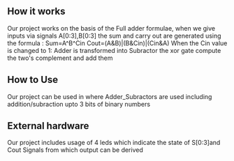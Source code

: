 <!---

This file is used to generate your project datasheet. Please fill in the information below and delete any unused
sections.

You can also include images in this folder and reference them in the markdown. Each image must be less than
512 kb in size, and the combined size of all images must be less than 1 MB.
-->

## How it works

Our project works on the basis of the Full adder formulae,
when we give inputs via signals A[0:3],B[0:3] the sum and carry out are generated using the formula :
Sum=A^B^Cin
Cout=(A&B)|(B&Cin)|(Cin&A)
When the Cin value is changed to 1:
Adder is transformed into Subractor the xor gate compute the two's  complement and add them 


## How to Use

Our project can be used in where Adder_Subractors are used  including addition/subraction upto 3 bits of binary numbers 

## External hardware

Our project includes usage of 4 leds which indicate the state of S[0:3]and Cout Signals from which output can be derived 
